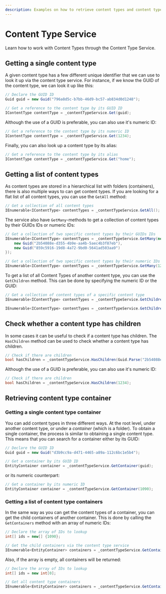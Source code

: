 ```yaml
---
description: Examples on how to retrieve content types and content type containers using the ContentTypeService.
---
```


# Content Type Service

Learn how to work with Content Types through the Content Type Service.

## Getting a single content type

A given content type has a few different unique identifier that we can use to look it up via the content type service. For instance, if we know the GUID of the content type, we can look it up like this:

```csharp
// Declare the GUID ID
Guid guid = new Guid("796a8d5c-b7bb-46d9-bc57-ab834d0d1248");

// Get a reference to the content type by its GUID ID
IContentType contentType = _contentTypeService.Get(guid);
```

Although the use of a GUID is preferable, you can also use it's numeric ID:

```csharp
// Get a reference to the content type by its numeric ID
IContentType contentType = _contentTypeService.Get(1234);
```

Finally, you can also look up a content type by its alias:

```csharp
// Get a reference to the content type by its alias
IContentType contentType = _contentTypeService.Get("home");
```

## Getting a list of content types

As content types are stored in a hierarchical list with folders (containers), there is also multiple ways to can get content types. If you are looking for a flat list of all content types, you can use the `GetAll` method:

```csharp
// Get a collection of all content types
IEnumerable<IContentType> contentTypes = _contentTypeService.GetAll();
```

The service also have `GetMany`-methods to get a collection of content types by their GUIDs IDs or numeric IDs:
```csharp
// Get a collection of two specific content types by their GUIDs IDs
IEnumerable<IContentType> contentTypes = _contentTypeService.GetMany(new[] {
    new Guid("2b54088e-d355-4b9e-aa4b-5aec4b3f87eb"),
    new Guid("859c5916-19d8-4a72-9bd0-5641ad503aa9")
});
```

```csharp
// Get a collection of two specific content types by their numeric IDs
IEnumerable<IContentType> contentTypes = _contentTypeService.GetMany(1234, 1235);
```

To get a list of all Content Types of another content type, you can use the `GetChildren` method. This can be done by specifying the numeric ID or the GUID:

```csharp
// Get a collection of content types of a specific content type
IEnumerable<IContentType> contentTypes = _contentTypeService.GetChildren(1232);
```

```csharp
IEnumerable<IContentType> contentTypes = _contentTypeService.GetChildren(Guid.Parse("4f89dd28-d038-4209-aaa1-06109b7946a7"));
```

## Check whether a content type has children

In some cases it can be useful to check if a content type has children. The `HasChildren` method can be used to check whether a content type has children.

```csharp
// Check if there are children
bool hasChildren = _contentTypeService.HasChildren(Guid.Parse("2b54088e-d355-4b9e-aa4b-5aec4b3f87eb"));
```

Although the use of a GUID is preferable, you can also use it's numeric ID:

```csharp
// Check if there are children
bool hasChildren = _contentTypeService.HasChildren(1234);
```

## Retrieving content type container

### Getting a single content type container

You can add content types in three different ways. At the root level, under another content type, or under a _container_ (which is a folder). To obtain a single container, the process is similar to obtaining a single content type. This means that you can search for a container either by its GUID:

```csharp
// Declare the GUID ID
Guid guid = new Guid("d3b9cc9a-d471-4465-a89a-112c6bc1e5b4");

// Get a container by its GUID ID
EntityContainer container = _contentTypeService.GetContainer(guid);
```

or its numeric counterpart:

```csharp
// Get a container by its numeric ID
EntityContainer container = _contentTypeService.GetContainer(1090);
```

### Getting a list of content type containers

In the same way as you can get the content types of a container, you can get the child containers of another container. This is done by calling the `GetContainers` method with an array of numeric IDs:

```csharp
// Declare the array of IDs to lookup
int[] ids = new[] {1090};

// Get the child containers via the content type service
IEnumerable<EntityContainer> containers = _contentTypeService.GetContainers(ids);
```

Also, if the array is empty, all containers will be returned:

```csharp
// Declare the array of IDs to lookup
int[] ids = new int[0];

// Get all content type containers
IEnumerable<EntityContainer> containers = _contentTypeService.GetContainers(ids);
```
